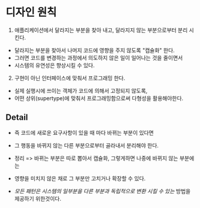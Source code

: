 # 디자인 원칙

1. 애플리케이션에서 달라지는 부분을 찾아 내고, 달라지지 않는 부분으로부터 분리 시킨다.

- 달라지는 부분을 찾아서 나머지 코드에 영향을 주지 않도록 "캡슐화" 한다.
- 그러면 코드를 변경하는 과정에서 의도하지 않은 일이 일어나는 것을 줄이면서
- 시스템의 유연성은 향상시킬 수 있다.

2. 구현이 아닌 인터페이스에 맞춰서 프로그래밍 한다.

- 실제 실행시에 쓰이는 객체가 코드에 의해서 고정되지 않도록,
- 어떤 상위(supertype)에 맞춰서 프로그래밍함으로써 다형성을 활용해야한다.

## Detail

- 즉 코드에 새로운 요구사항이 있을 때 마다 바뀌는 부분이 있다면
- 그 행동을 바뀌지 않는 다른 부분으로부터 골라내서 분리해야 한다.
- 정리 => 바뀌는 부분은 따로 뽑아서 캡슐화, 그렇게하면 나중에 바뀌지 않는 부분에는
- 영향을 미치지 않은 채로 그 부분만 고치거나 확장할 수 있다.

- _모든 패턴은 시스템의 일부분을 다른 부분과 독립적으로 변환 시킬 수 있는_ 방법을 제공하기 위한것이다.
